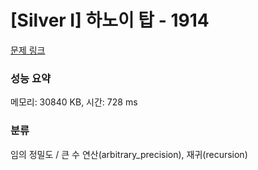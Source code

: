 # [Silver I] 하노이 탑 - 1914 

[문제 링크](https://www.acmicpc.net/problem/1914) 

### 성능 요약

메모리: 30840 KB, 시간: 728 ms

### 분류

임의 정밀도 / 큰 수 연산(arbitrary_precision), 재귀(recursion)

